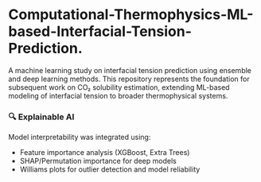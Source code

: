 # Computational-Thermophysics-ML-based-Interfacial-Tension-Prediction.
A machine learning study on interfacial tension prediction using ensemble and deep learning methods.
This repository represents the foundation for subsequent work on CO₂ solubility estimation, extending ML-based modeling of interfacial tension to broader thermophysical systems.

### 🔍 Explainable AI
Model interpretability was integrated using:
- Feature importance analysis (XGBoost, Extra Trees)
- SHAP/Permutation importance for deep models
- Williams plots for outlier detection and model reliability
